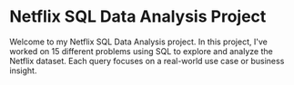 # Netflix SQL Data Analysis Project

Welcome to my Netflix SQL Data Analysis project. In this project, I've worked on 15 different problems using SQL to explore and analyze the Netflix dataset. Each query focuses on a real-world use case or business insight.
